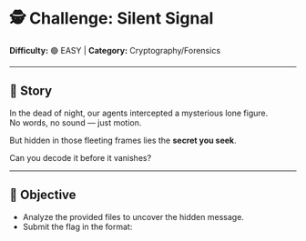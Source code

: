 # 🕵️ Challenge: Silent Signal

**Difficulty:** 🟢 EASY | **Category:** Cryptography/Forensics  

---

## 📜 Story  

In the dead of night, our agents intercepted a mysterious lone figure.  
No words, no sound — just motion.  

But hidden in those fleeting frames lies the **secret you seek**.  

Can you decode it before it vanishes?  

---

## 🎯 Objective  

- Analyze the provided files to uncover the hidden message.  
- Submit the flag in the format:  
